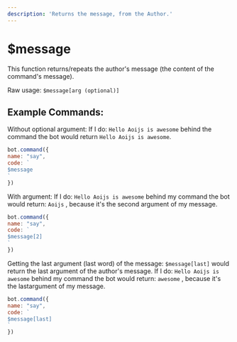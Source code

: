 ```yaml
---
description: 'Returns the message, from the Author.'
---
```


# $message

This function returns/repeats the author's message \(the content of the command's message\).

Raw usage: `$message[arg (optional)]`

## Example Commands:

Without optional argument: If I do: `Hello Aoijs is awesome` behind the command the bot would return `Hello Aoijs is awesome`.

```javascript
bot.command({
name: "say",
code: `
$message
`
})
```

With argument: If I do: `Hello Aoijs is awesome` behind my command the bot would return: `Aoijs` , because it's the second argument of my message.

```javascript
bot.command({
name: "say",
code: `
$message[2]
`
})
```

Getting the last argument \(last word\) of the message: `$message[last]` would return the last argument of the author's message. If I do: `Hello Aoijs is awesome` behind my command the bot would return: `awesome` , because it's the lastargument of my message.

```javascript
bot.command({
name: "say",
code: `
$message[last]
`
})
```

